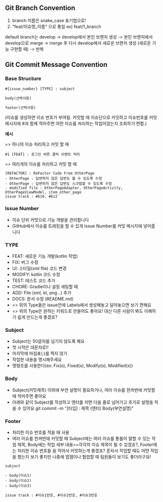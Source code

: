 ## **Git Branch Convention**

1. branch 이름은 snake_case 표기법으로!
2. "feat/이슈명_이름" 으로 통일
  ex) feat/1_branch
  
default branch는 develop
-> develop에서 본인 브랜치 생성
-> 본인 브랜치에서 develop으로 merge
-> merge 후 다시 develop에서 새로운 브랜치 생성 (새로운 기능 구현할 때)
-> 반복


## **Git Commit Message Convention**

### **Base Structure**

```
#{issue_number} [TYPE] : subject

body(선택사항)

footer(선택사항)
```

(이슈를 생성하면 이슈 번호가 부여됨. 커밋할 때 이슈단으로 커밋하고 이슈번호를 커밋메시지에 #과 함께 적어주면 어떤 이슈를 처리하는 작업이었는지 조회하기 편함.)

**예시** 

=> 하나의 이슈 처리하고 커밋 할 때

```
#1 [FEAT] : 로그인 버튼 클릭 이벤트 처리
```

=> 여러개의 이슈를 처리하고 커밋 할 때

```
[REFACTOR] : ReFactor Code From OtherPage
- OtherPage : 답변하지 않은 답변도 볼 수 있도록 수정
- OtherPage : 답변하지 않은 답변도 스크랩할 수 있도록 수정
- modified file : OtherPageAdapter, OtherPageActivity, OtherPageViewModel, item_other_page
issue track : #610, #612
```



### **Issue Number**

- 이슈 단위 커밋으로 기능 개발을 관리합니다
- GitHub에서 이슈를 트래킹을 할 수 있게 Issue Number를 커밋 메시지에 넣어줍니다

### **TYPE**

- FEAT: 새로운 기능 개발(kotlin 작업)
- FIX: 버그 수정
- UI: 스타일(xml file) 코드 변경
- MODIFY: kotlin 코드 수정
- TEST: 테스트 코드 추가
- CHORE: Gradle이나 설정 세팅할 때
- ADD: File (xml, kt, png ..) 추가
- DOCS: 문서 수정 (README.md)
- => 위의 Type들은 issue안에 Labels에서 생성해놓고 달아놓으면 보기 편해요
- => 위의 Type은 원하는 키워드로 만들어도 좋아요! 대신 다른 사람이 봐도 이해하기 쉽게 만드는게 좋겠죠?

### **Subject**

- Subject는 50글자를 넘기지 않도록 해요
- 첫 시작은 대문자로!!
- 마지막에 마침표(.)를 찍지 않기
- 작업한 내용을 명시해주세요
- 명령조를 사용한다(ex: Fix(o), Fixed(x), Modify(o), Modified(x))

### **Body**

- Subject(커밋제목) 이외에 부연 설명이 필요하거나, 여러 이슈를 한꺼번에 커밋할 때 적어주면 좋아요
- 아래와 같이 Subject를 작성하고 엔터를 치면 다음 줄로 넘어가고 추가로 설명을 적을 수 있어요
  git commit -m "[타입] : 제목 (엔터)
  Body(부연설명)"

### **Footer**

- 처리한 이슈 번호를 적을 때 사용
- 여러 이슈를 한꺼번에 커밋할 때 
  Subject에는 여러 이슈를 통틀어 말할 수 있는 작업 제목, 
  Body에는 작업 세부 내용==각각의 이슈 제목이 될 수 있겠죠?, 
  Footer에는 처리한 이슈 번호들
  을 적어서 커밋하는게 좋겠죠? 
  혼자서 작업할 때도 어떤 작업을 했는지 보기 좋지만 나중에 앱잼이나 협업할 때 팀원들이 보기도 좋더라구요!

```
subject

- body(이슈1)
- body(이슈2)
- body(이슈3)

issue track : #이슈1번호, #이슈2번호, #이슈3번호
```

